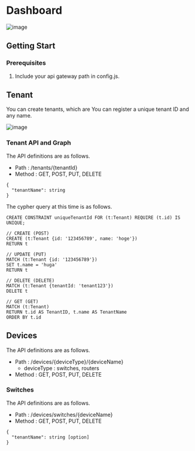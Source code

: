 # Dashboard

![image](https://github.com/user-attachments/assets/7d6cfddd-be88-436a-a41f-46615a95e091)

## Getting Start

### Prerequisites

1. Include your api gateway path in config.js.

## Tenant

You can create tenants, which are You can register a unique tenant ID and any name.

![image](https://github.com/user-attachments/assets/915079d7-58ab-49ab-8719-756704d03334)

### Tenant API and Graph 

The API definitions are as follows.

* Path : /tenants/{tenantId}
* Method : GET, POST, PUT, DELETE
```Body
{
  "tenantName": string
}
```

The cypher query at this time is as follows.

```
CREATE CONSTRAINT uniqueTenantId FOR (t:Tenant) REQUIRE (t.id) IS UNIQUE;
```

```CREATE(POST)
// CREATE (POST)
CREATE (t:Tenant {id: '123456789', name: 'hoge'})
RETURN t
```

```UPDATE(PUT)
// UPDATE (PUT)
MATCH (t:Tenant {id: '123456789'})
SET t.name = 'huga'
RETURN t
```

```DELETE(DELETE)
// DELETE (DELETE)
MATCH (t:Tenant {tenantId: 'tenant123'})
DELETE t
```

```GET(GET)
// GET (GET)
MATCH (t:Tenant)
RETURN t.id AS TenantID, t.name AS TenantName
ORDER BY t.id
```
## Devices

The API definitions are as follows.

* Path : /devices/{deviceType}/{deviceName}
  * deviceType : switches, routers
* Method : GET, POST, PUT, DELETE

### Switches

The API definitions are as follows.

* Path : /devices/switches/{deviceName}
* Method : GET, POST, PUT, DELETE
```Body
{
  "tenantName": string [option]
}
```

